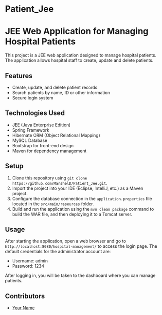 # Patient_Jee


# JEE Web Application for Managing Hospital Patients

This project is a JEE web application designed to manage hospital patients. The application allows hospital staff to create, update and delete patients.

## Features

- Create, update, and delete patient records
- Search patients by name, ID or other information
- Secure login system

## Technologies Used

- JEE (Java Enterprise Edition) 
- Spring Framework 
- Hibernate ORM (Object Relational Mapping)
- MySQL Database 
- Bootstrap for front-end design 
- Maven for dependency management 


## Setup

1. Clone this repository using `git clone https://github.com/MarshelD/Patient_Jee.git`.
2. Import the project into your IDE (Eclipse, IntelliJ, etc.) as a Maven project.
3. Configure the database connection in the `application.properties` file located in the `src/main/resources` folder.
4. Build and run the application using the `mvn clean package` command to build the WAR file, and then deploying it to a Tomcat server.

## Usage

After starting the application, open a web browser and go to `http://localhost:8080/hospital-management/` to access the login page. The default credentials for the administrator account are:

- Username: admin
- Password: 1234

After logging in, you will be taken to the dashboard where you can manage patients.

## Contributors

- [Your Name](https://github.com/your-username)
